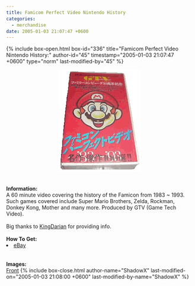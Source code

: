 ```yaml
---
title: Famicom Perfect Video Nintendo History
categories:
  - merchandise
date: 2005-01-03 21:07:47 +0600
---
```

{% include box-open.html box-id="336" title="Famicom Perfect Video Nintendo History:" author-id="45" timestamp="2005-01-03 21:07:47 +0600" type="norm" last-modified-by="45" %}
	<center>
	<img src="/merchandise/images/fpvnh_title.png" border="0" alt="Famicom Perfect Video Nintendo History" />
	</center>
	<br /><br />
	<b>Information:</b>
	<br />
	A 60 minute video covering the history of the Famicon from 1983 ~ 1993. Such games 
	covered include Super Mario Brothers, Zelda, Rockman, Donkey Kong, Mother and many more. 
	Produced by GTV (Game Tech Video).
	<br /><br />
	Big thanks to <a href="mailto:kingdarian@aol.com">KingDarian</a> for providing info.
	<br /><br />
	<b>How To Get:</b>
	<br />
	<li><a href="http://www.ebay.com">eBay</a></li>
	<br /><br />
	<b>Images:</b>
	<br />
	<a href="/merchandise/images/fpvnh_front.jpg">Front</a>
{% include box-close.html author-name="ShadowX" last-modified-on="2005-01-03 21:08:00 +0600" last-modified-by-name="ShadowX" %}
